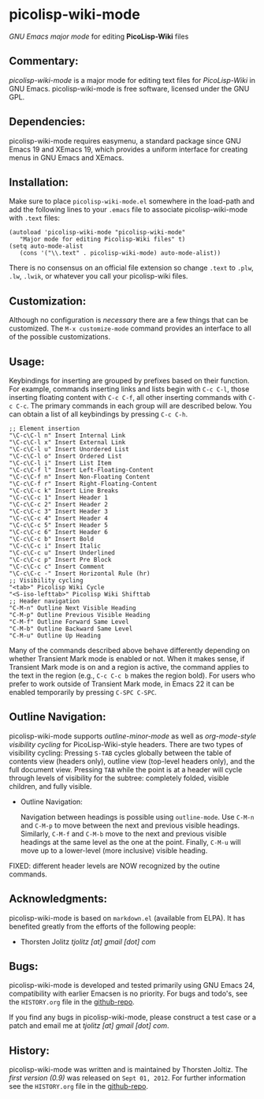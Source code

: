 picolisp-wiki-mode
==================

*GNU Emacs major mode* for editing **PicoLisp-Wiki** files

## Commentary: ##

*picolisp-wiki-mode* is a major mode for editing text files for
*PicoLisp-Wiki* in GNU Emacs. picolisp-wiki-mode is free software,
licensed under the GNU GPL.

## Dependencies: ##

picolisp-wiki-mode requires easymenu, a standard package since GNU Emacs
19 and XEmacs 19, which provides a uniform interface for creating
menus in GNU Emacs and XEmacs.

## Installation: ##

Make sure to place `picolisp-wiki-mode.el` somewhere in the
load-path and add the following lines to your `.emacs` file to
associate picolisp-wiki-mode with `.text` files:


    (autoload 'picolisp-wiki-mode "picolisp-wiki-mode"
       "Major mode for editing Picolisp-Wiki files" t)
    (setq auto-mode-alist
       (cons '("\\.text" . picolisp-wiki-mode) auto-mode-alist))  


There is no consensus on an official file extension so change `.text` to
`.plw`, `.lw`, `.lwik`, or whatever you call your picolisp-wiki files.

## Customization: ##

Although no configuration is *necessary* there are a few things
that can be customized.  The `M-x customize-mode` command
provides an interface to all of the possible customizations.

## Usage: ##

Keybindings for inserting are grouped by prefixes based on their
function. For example, commands inserting links and lists begin with
`C-c C-l`, those inserting floating content with `C-c C-f`, all other
inserting commands with `C-c C-c`. The primary commands in each group
will are described below. You can obtain a list of all keybindings by
pressing `C-c C-h`.

    ;; Element insertion
    "\C-c\C-l n" Insert Internal Link
    "\C-c\C-l x" Insert External Link
    "\C-c\C-l u" Insert Unordered List
    "\C-c\C-l o" Insert Ordered List
    "\C-c\C-l i" Insert List Item
    "\C-c\C-f l" Insert Left-Floating-Content
    "\C-c\C-f n" Insert Non-Floating Content
    "\C-c\C-f r" Insert Right-Floating-Content
    "\C-c\C-c k" Insert Line Breaks
    "\C-c\C-c 1" Insert Header 1
    "\C-c\C-c 2" Insert Header 2
    "\C-c\C-c 3" Insert Header 3
    "\C-c\C-c 4" Insert Header 4
    "\C-c\C-c 5" Insert Header 5
    "\C-c\C-c 6" Insert Header 6
    "\C-c\C-c b" Insert Bold
    "\C-c\C-c i" Insert Italic
    "\C-c\C-c u" Insert Underlined
    "\C-c\C-c p" Insert Pre Block
    "\C-c\C-c c" Insert Comment
    "\C-c\C-c -" Insert Horizontal Rule (hr)
    ;; Visibility cycling
    "<tab>" Picolisp Wiki Cycle
    "<S-iso-lefttab>" Picolisp Wiki Shifttab
    ;; Header navigation
    "C-M-n" Outline Next Visible Heading
    "C-M-p" Outline Previous Visible Heading
    "C-M-f" Outline Forward Same Level
    "C-M-b" Outline Backward Same Level
    "C-M-u" Outline Up Heading

Many of the commands described above behave differently depending on
whether Transient Mark mode is enabled or not.  When it makes sense,
if Transient Mark mode is on and a region is active, the command
applies to the text in the region (e.g., `C-c C-c b` makes the region
bold).  For users who prefer to work outside of Transient Mark mode,
in Emacs 22 it can be enabled temporarily by pressing `C-SPC C-SPC`.

## Outline Navigation: ##

picolisp-wiki-mode supports *outline-minor-mode* as well as
*org-mode-style visibility cycling* for PicoLisp-Wiki-style headers.
There are two types of visibility cycling: Pressing `S-TAB` cycles
globally between the table of contents view (headers only), outline
view (top-level headers only), and the full document view. Pressing
`TAB` while the point is at a header will cycle through levels of
visibility for the subtree: completely folded, visible children,
and fully visible. 

  * Outline Navigation:

    Navigation between headings is possible using `outline-mode`.
    Use `C-M-n` and `C-M-p` to move between the next and previous
    visible headings.  Similarly, `C-M-f` and `C-M-b` move to the
    next and previous visible headings at the same level as the one
    at the point.  Finally, `C-M-u` will move up to a lower-level
    (more inclusive) visible heading.

FIXED: different header levels are NOW recognized by the outine
commands.

## Acknowledgments: ##

picolisp-wiki-mode is based on `markdown.el` (available from ELPA).
It has benefited greatly from the efforts of the following people:

  * Thorsten Jolitz *tjolitz [at] gmail [dot] com*

## Bugs: ##

picolisp-wiki-mode is developed and tested primarily using GNU Emacs
24, compatibility with earlier Emacsen is no priority. For bugs and
todo's, see the `HISTORY.org` file in the
[github-repo](https://github.com/tj64/picolisp-wiki-mode).

If you find any bugs in picolisp-wiki-mode, please construct a test case
or a patch and email me at *tjolitz [at] gmail [dot] com*.

## History: ##

picolisp-wiki-mode was written and is maintained by Thorsten Joltiz.
The *first version (0.9)* was released on `Sept 01, 2012`. For further
information see the `HISTORY.org` file in the
[github-repo](https://github.com/tj64/picolisp-wiki-mode).
